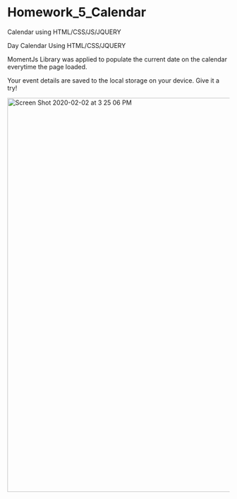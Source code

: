 # Homework_5_Calendar
Calendar using HTML/CSS/JS/JQUERY


Day Calendar Using HTML/CSS/JQUERY 

MomentJs Library was applied to populate the current date on the calendar everytime the page loaded.

Your event details are saved to the local storage on your device. Give it a try! 

<img width="892" alt="Screen Shot 2020-02-02 at 3 25 06 PM" src="https://user-images.githubusercontent.com/55672481/73617109-53d1e480-45d0-11ea-9c3a-aa1a2f7a9d34.png">




